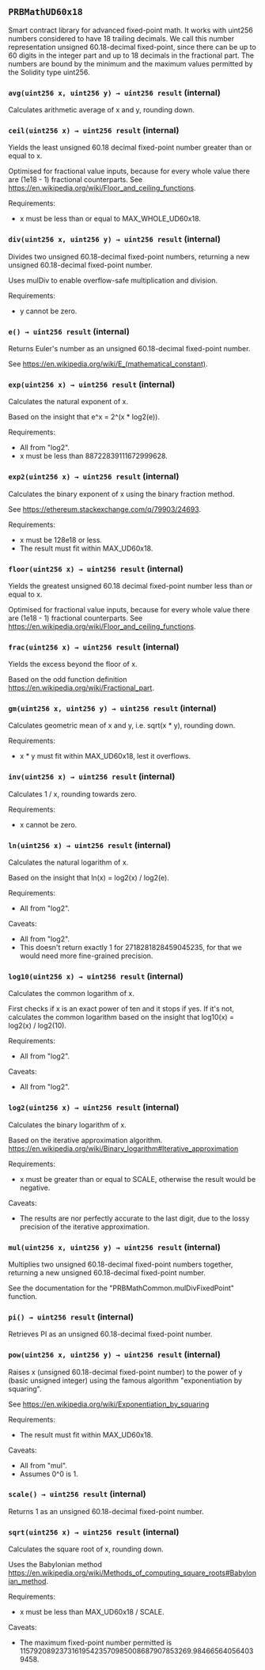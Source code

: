 ## `PRBMathUD60x18`

Smart contract library for advanced fixed-point math. It works with uint256 numbers considered to have 18
trailing decimals. We call this number representation unsigned 60.18-decimal fixed-point, since there can be up to 60
digits in the integer part and up to 18 decimals in the fractional part. The numbers are bound by the minimum and the
maximum values permitted by the Solidity type uint256.




### `avg(uint256 x, uint256 y) → uint256 result` (internal)

Calculates arithmetic average of x and y, rounding down.




### `ceil(uint256 x) → uint256 result` (internal)

Yields the least unsigned 60.18 decimal fixed-point number greater than or equal to x.



Optimised for fractional value inputs, because for every whole value there are (1e18 - 1) fractional counterparts.
See https://en.wikipedia.org/wiki/Floor_and_ceiling_functions.

Requirements:
- x must be less than or equal to MAX_WHOLE_UD60x18.



### `div(uint256 x, uint256 y) → uint256 result` (internal)

Divides two unsigned 60.18-decimal fixed-point numbers, returning a new unsigned 60.18-decimal fixed-point number.



Uses mulDiv to enable overflow-safe multiplication and division.

Requirements:
- y cannot be zero.



### `e() → uint256 result` (internal)

Returns Euler's number as an unsigned 60.18-decimal fixed-point number.


See https://en.wikipedia.org/wiki/E_(mathematical_constant).

### `exp(uint256 x) → uint256 result` (internal)

Calculates the natural exponent of x.



Based on the insight that e^x = 2^(x * log2(e)).

Requirements:
- All from "log2".
- x must be less than 88722839111672999628.



### `exp2(uint256 x) → uint256 result` (internal)

Calculates the binary exponent of x using the binary fraction method.



See https://ethereum.stackexchange.com/q/79903/24693.

Requirements:
- x must be 128e18 or less.
- The result must fit within MAX_UD60x18.



### `floor(uint256 x) → uint256 result` (internal)

Yields the greatest unsigned 60.18 decimal fixed-point number less than or equal to x.


Optimised for fractional value inputs, because for every whole value there are (1e18 - 1) fractional counterparts.
See https://en.wikipedia.org/wiki/Floor_and_ceiling_functions.


### `frac(uint256 x) → uint256 result` (internal)

Yields the excess beyond the floor of x.


Based on the odd function definition https://en.wikipedia.org/wiki/Fractional_part.


### `gm(uint256 x, uint256 y) → uint256 result` (internal)

Calculates geometric mean of x and y, i.e. sqrt(x * y), rounding down.



Requirements:
- x * y must fit within MAX_UD60x18, lest it overflows.



### `inv(uint256 x) → uint256 result` (internal)

Calculates 1 / x, rounding towards zero.



Requirements:
- x cannot be zero.



### `ln(uint256 x) → uint256 result` (internal)

Calculates the natural logarithm of x.



Based on the insight that ln(x) = log2(x) / log2(e).

Requirements:
- All from "log2".

Caveats:
- All from "log2".
- This doesn't return exactly 1 for 2718281828459045235, for that we would need more fine-grained precision.



### `log10(uint256 x) → uint256 result` (internal)

Calculates the common logarithm of x.



First checks if x is an exact power of ten and it stops if yes. If it's not, calculates the common
logarithm based on the insight that log10(x) = log2(x) / log2(10).

Requirements:
- All from "log2".

Caveats:
- All from "log2".



### `log2(uint256 x) → uint256 result` (internal)

Calculates the binary logarithm of x.



Based on the iterative approximation algorithm.
https://en.wikipedia.org/wiki/Binary_logarithm#Iterative_approximation

Requirements:
- x must be greater than or equal to SCALE, otherwise the result would be negative.

Caveats:
- The results are nor perfectly accurate to the last digit, due to the lossy precision of the iterative approximation.



### `mul(uint256 x, uint256 y) → uint256 result` (internal)

Multiplies two unsigned 60.18-decimal fixed-point numbers together, returning a new unsigned 60.18-decimal
fixed-point number.


See the documentation for the "PRBMathCommon.mulDivFixedPoint" function.


### `pi() → uint256 result` (internal)

Retrieves PI as an unsigned 60.18-decimal fixed-point number.



### `pow(uint256 x, uint256 y) → uint256 result` (internal)

Raises x (unsigned 60.18-decimal fixed-point number) to the power of y (basic unsigned integer) using the
famous algorithm "exponentiation by squaring".



See https://en.wikipedia.org/wiki/Exponentiation_by_squaring

Requirements:
- The result must fit within MAX_UD60x18.

Caveats:
- All from "mul".
- Assumes 0^0 is 1.



### `scale() → uint256 result` (internal)

Returns 1 as an unsigned 60.18-decimal fixed-point number.



### `sqrt(uint256 x) → uint256 result` (internal)

Calculates the square root of x, rounding down.


Uses the Babylonian method https://en.wikipedia.org/wiki/Methods_of_computing_square_roots#Babylonian_method.

Requirements:
- x must be less than MAX_UD60x18 / SCALE.

Caveats:
- The maximum fixed-point number permitted is 115792089237316195423570985008687907853269.984665640564039458.




